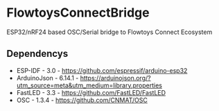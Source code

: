 # FlowtoysConnectBridge
ESP32/nRF24 based OSC/Serial bridge to Flowtoys Connect Ecosystem

## Dependencys
- ESP-IDF - 3.0 - https://github.com/espressif/arduino-esp32   
- ArduinoJson - 6.14.1 - https://arduinojson.org/?utm_source=meta&utm_medium=library.properties   
- FastLED - 3.3 - https://github.com/FastLED/FastLED   
- OSC - 1.3.4 - https://github.com/CNMAT/OSC   